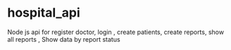 # hospital_api
Node js api for register doctor, login , create patients, create reports, show all reports , Show data by report status
